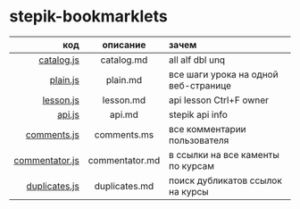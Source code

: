 # stepik-bookmarklets

|код|описание|зачем|
|-:|:-:|:-|
|[catalog.js](<catalog.js>)|catalog.md|all alf dbl unq|
|[plain.js](plain.js)|plain.md|все шаги урока на одной веб-странице|
|[lesson.js](lesson.js)|lesson.md|api lesson Ctrl+F owner|
|[api.js](api.js)|api.md|stepik api info|
|[comments.js](comments.js)|comments.ms|все комментарии пользователя|
|[commentator.js](commentator.js)|commentator.md|в ссылки на все каменты по курсам|
|[duplicates.js](duplicates.js)|duplicates.md|поиск дубликатов ссылок на курсы|

